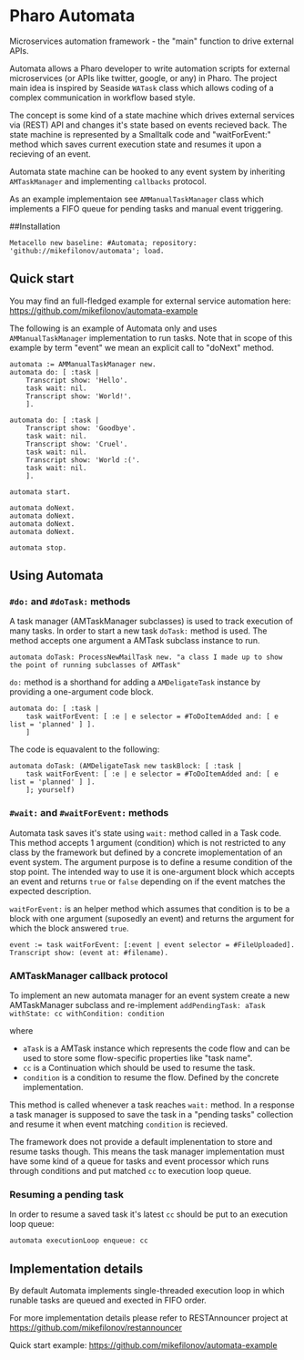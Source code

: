 # Pharo Automata
Microservices automation framework - the "main" function to drive external APIs.

Automata allows a Pharo developer to write automation scripts for external microservices (or APIs like twitter, google, or any) in Pharo. The project main idea is inspired by Seaside ```WATask``` class which allows coding of a complex communication in workflow based style.

The concept is some kind of a state machine which drives external services via (REST) API and changes it's state  based on events recieved back. The state machine is represented by a Smalltalk code and "waitForEvent:" method which saves current execution state and resumes it upon a recieving of an event.

Automata state machine can be hooked to any event system by inheriting ```AMTaskManager``` and implementing ```callbacks``` protocol.

As an example implementaion see ```AMManualTaskManager``` class which implements a FIFO queue for pending tasks and manual event triggering.

##Installation

```
Metacello new baseline: #Automata; repository: 'github://mikefilonov/automata'; load.
```

## Quick start

You may find an full-fledged example for external service automation here: https://github.com/mikefilonov/automata-example

The following is an example of Automata only and uses ```AMManualTaskManager``` implementation to run tasks. Note that in scope of this example by term "event" we mean an explicit call to "doNext" method.

```smalltalk
automata := AMManualTaskManager new.
automata do: [ :task |
	Transcript show: 'Hello'.
	task wait: nil.
	Transcript show: 'World!'.
	].

automata do: [ :task |
	Transcript show: 'Goodbye'.
	task wait: nil.
	Transcript show: 'Cruel'.
	task wait: nil.
	Transcript show: 'World :('.	
	task wait: nil.
	].

automata start.

automata doNext.
automata doNext.
automata doNext.
automata doNext.

automata stop.
```


## Using Automata

### ```#do:``` and ```#doTask:``` methods
A task manager (AMTaskManager subclasses) is used to track execution of many tasks. In order to start a new task ```doTask:``` method is used. The method accepts one argument a AMTask subclass instance to run.

```smalltalk
automata doTask: ProcessNewMailTask new. "a class I made up to show the point of running subclasses of AMTask"
```

```do:``` method is a shorthand for adding a ```AMDeligateTask``` instance by providing a one-argument code block.

```smalltalk
automata do: [ :task |
    task waitForEvent: [ :e | e selector = #ToDoItemAdded and: [ e list = 'planned' ] ].
    ]
```

The code is equavalent to the following:
```smalltalk
automata doTask: (AMDeligateTask new taskBlock: [ :task |
    task waitForEvent: [ :e | e selector = #ToDoItemAdded and: [ e list = 'planned' ] ].
    ]; yourself)
```


### ```#wait:``` and ```#waitForEvent:``` methods

Automata task saves it's state using ```wait:``` method called in a Task code. This method accepts 1 argument (condition) which is not restricted to any class by the framework but defined by a concrete imoplementation of an event system. The argument purpose is to define a resume condition of the stop point. The intended way to use it is one-argument block which accepts an event and returns ```true``` or ```false``` depending on if the event matches the expected description.

```waitForEvent:``` is an helper method which assumes that condition is to be a block with one argument (suposedly an event) and returns the argument for which the block answered ```true```.

```
event := task waitForEvent: [:event | event selector = #FileUploaded].
Transcript show: (event at: #filename).
```

### AMTaskManager callback protocol

To implement an new automata manager for an event system create a new AMTaskManager subclass and re-implement ```addPendingTask: aTask withState: cc withCondition: condition```

where
- ```aTask``` is a AMTask instance which represents the code flow and can be used to store some flow-specific properties like "task name".
- ```cc``` is a Continuation which should be used to resume the task.
- ```condition``` is a condition to resume the flow. Defined by the concrete implementation.

This method is called whenever a task reaches ```wait:``` method. In a response a task manager is supposed to save the task in a "pending tasks" collection and resume it when event matching ```condition``` is recieved.

The framework does not provide a default implenentation to store and resume tasks though. This means the task manager implementation must have some kind of a queue for tasks and event processor which runs through conditions and put matched ```cc``` to execution loop queue.

### Resuming a pending task

In order to resume a saved task it's latest ```cc``` should be put to an execution loop queue:

```smalltalk
automata executionLoop enqueue: cc
```


## Implementation details

By default Automata implements single-threaded execution loop in which runable tasks are queued and exected in FIFO order.

For more implementation details please refer to RESTAnnouncer project at https://github.com/mikefilonov/restannouncer

Quick start example: 
https://github.com/mikefilonov/automata-example
